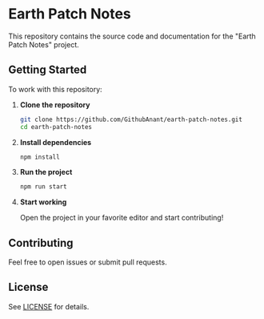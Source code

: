 # Earth Patch Notes

This repository contains the source code and documentation for the "Earth Patch Notes" project.

## Getting Started

To work with this repository:

1. **Clone the repository**
   ```bash
   git clone https://github.com/GithubAnant/earth-patch-notes.git
   cd earth-patch-notes
   ```

2. **Install dependencies**

   ```bash
   npm install
   ```

3. **Run the project**

   ```bash
   npm run start
   ```

4. **Start working**

   Open the project in your favorite editor and start contributing!

## Contributing

Feel free to open issues or submit pull requests.

## License

See [LICENSE](LICENSE) for details.
